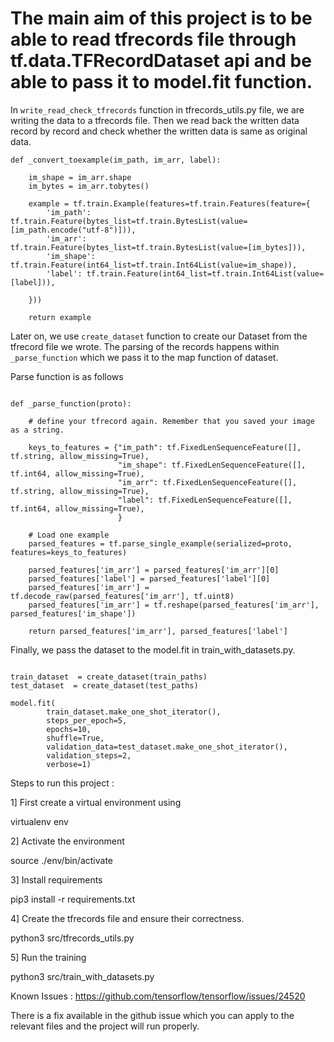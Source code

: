 # The main aim of this project is to be able to read tfrecords file through tf.data.TFRecordDataset api and be able to pass it to model.fit function.


In `write_read_check_tfrecords` function in tfrecords_utils.py file,
we are writing the data to a tfrecords file.
Then we read back the written data record by record and check whether
the written data is same as original data.


```
def _convert_toexample(im_path, im_arr, label):

    im_shape = im_arr.shape
    im_bytes = im_arr.tobytes()

    example = tf.train.Example(features=tf.train.Features(feature={
        'im_path': tf.train.Feature(bytes_list=tf.train.BytesList(value=[im_path.encode("utf-8")])),
        'im_arr': tf.train.Feature(bytes_list=tf.train.BytesList(value=[im_bytes])),
        'im_shape': tf.train.Feature(int64_list=tf.train.Int64List(value=im_shape)),
        'label': tf.train.Feature(int64_list=tf.train.Int64List(value=[label])),

    }))

    return example
```

Later on, we use `create_dataset` function to create our Dataset
from the tfrecord file we wrote. The parsing of the records happens
within `_parse_function` which we pass it to the map function of dataset.

Parse function is as follows 

```buildoutcfg

def _parse_function(proto):

    # define your tfrecord again. Remember that you saved your image as a string.

    keys_to_features = {"im_path": tf.FixedLenSequenceFeature([], tf.string, allow_missing=True),
                        "im_shape": tf.FixedLenSequenceFeature([], tf.int64, allow_missing=True),
                        "im_arr": tf.FixedLenSequenceFeature([], tf.string, allow_missing=True),
                        "label": tf.FixedLenSequenceFeature([], tf.int64, allow_missing=True),
                        }

    # Load one example
    parsed_features = tf.parse_single_example(serialized=proto, features=keys_to_features)

    parsed_features['im_arr'] = parsed_features['im_arr'][0]
    parsed_features['label'] = parsed_features['label'][0]
    parsed_features['im_arr'] = tf.decode_raw(parsed_features['im_arr'], tf.uint8)
    parsed_features['im_arr'] = tf.reshape(parsed_features['im_arr'], parsed_features['im_shape'])

    return parsed_features['im_arr'], parsed_features['label']

```

Finally, we pass the dataset to the model.fit in train_with_datasets.py.


```buildoutcfg

train_dataset  = create_dataset(train_paths)
test_dataset  = create_dataset(test_paths)

model.fit(
        train_dataset.make_one_shot_iterator(),
        steps_per_epoch=5,
        epochs=10,
        shuffle=True,
        validation_data=test_dataset.make_one_shot_iterator(),
        validation_steps=2,
        verbose=1)

```



Steps to run this project :

1] First create a virtual environment using 

virtualenv env

2] Activate the environment

source ./env/bin/activate

3] Install requirements

pip3 install -r requirements.txt

4] Create the tfrecords file and ensure their correctness.

python3 src/tfrecords_utils.py

5] Run the training

python3 src/train_with_datasets.py


Known Issues : 
https://github.com/tensorflow/tensorflow/issues/24520

There is a fix available in the github issue which you can apply 
to the relevant files and the project will run properly.
